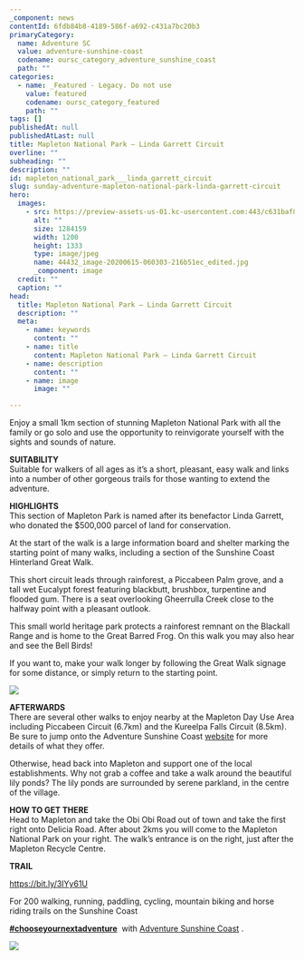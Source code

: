 ```yaml
---
_component: news
contentId: 6fdb84b8-4189-586f-a692-c431a7bc20b3
primaryCategory:
  name: Adventure SC
  value: adventure-sunshine-coast
  codename: oursc_category_adventure_sunshine_coast
  path: ""
categories:
  - name: _Featured - Legacy. Do not use
    value: featured
    codename: oursc_category_featured
    path: ""
tags: []
publishedAt: null
publishedAtLast: null
title: Mapleton National Park – Linda Garrett Circuit
overline: ""
subheading: ""
description: ""
id: mapleton_national_park___linda_garrett_circuit
slug: sunday-adventure-mapleton-national-park-linda-garrett-circuit
hero:
  images:
    - src: https://preview-assets-us-01.kc-usercontent.com:443/c631baf8-1b46-001f-580c-d0001b68b4a8/fe40efe1-79c0-4af8-8df4-7e34cdbd7225/44432_image-20200615-060303-216b51ec_edited.jpg
      alt: ""
      size: 1284159
      width: 1200
      height: 1333
      type: image/jpeg
      name: 44432_image-20200615-060303-216b51ec_edited.jpg
      _component: image
  credit: ""
  caption: ""
head:
  title: Mapleton National Park – Linda Garrett Circuit
  description: ""
  meta:
    - name: keywords
      content: ""
    - name: title
      content: Mapleton National Park – Linda Garrett Circuit
    - name: description
      content: ""
    - name: image
      image: ""

---
```

Enjoy a small 1km section of stunning Mapleton National Park with all the family or go solo and use the opportunity to reinvigorate yourself with the sights and sounds of nature.

**SUITABILITY**\
Suitable for walkers of all ages as it’s a short, pleasant, easy walk and links into a number of other gorgeous trails for those wanting to extend the adventure.

**HIGHLIGHTS**\
This section of Mapleton Park is named after its benefactor Linda Garrett, who donated the $500,000 parcel of land for conservation.

At the start of the walk is a large information board and shelter marking the starting point of many walks, including a section of the Sunshine Coast Hinterland Great Walk.

This short circuit leads through rainforest, a Piccabeen Palm grove, and a tall wet Eucalypt forest featuring blackbutt, brushbox, turpentine and flooded gum. There is a seat overlooking Gheerrulla Creek close to the halfway point with a pleasant outlook.

This small world heritage park protects a rainforest remnant on the Blackall Range and is home to the Great Barred Frog. On this walk you may also hear and see the Bell Birds!

If you want to, make your walk longer by following the Great Walk signage for some distance, or simply return to the starting point.

![](https://preview-assets-us-01.kc-usercontent.com:443/c631baf8-1b46-001f-580c-d0001b68b4a8/0e5b4a17-2822-4944-b68d-69018d18b031/44432_image-20200615-060723-c3cb4df7_edited-922x1024.jpg)

**AFTERWARDS**\
There are several other walks to enjoy nearby at the Mapleton Day Use Area including Piccabeen Circuit (6.7km) and the Kureelpa Falls Circuit (8.5km). Be sure to jump onto the Adventure Sunshine Coast [website](https://adventure.sunshinecoast.qld.gov.au/)
&#x20;for more details of what they offer.

Otherwise, head back into Mapleton and support one of the local establishments. Why not grab a coffee and take a walk around the beautiful lily ponds? The lily ponds are surrounded by serene parkland, in the centre of the village.

**HOW TO GET THERE**\
Head to Mapleton and take the Obi Obi Road out of town and take the first right onto Delicia Road. After about 2kms you will come to the Mapleton National Park on your right. The walk’s entrance is on the right, just after the Mapleton Recycle Centre.

**TRAIL**

<https://bit.ly/3IYy61U>


For 200 walking, running, paddling, cycling, mountain biking and horse riding trails on the Sunshine Coast 

[**#chooseyournextadventure**](https://www.facebook.com/hashtag/chooseyournextadventure?__eep__=6&__tn__=*NK*F)
 with [Adventure Sunshine Coast](https://adventure.sunshinecoast.qld.gov.au/)
.

![](https://preview-assets-us-01.kc-usercontent.com:443/c631baf8-1b46-001f-580c-d0001b68b4a8/0fa2ecc0-c8f7-4820-a32d-e77c1d16d618/44432_image-20200615-060028-da59f0d6_edited_edited-922x1024.jpg)
